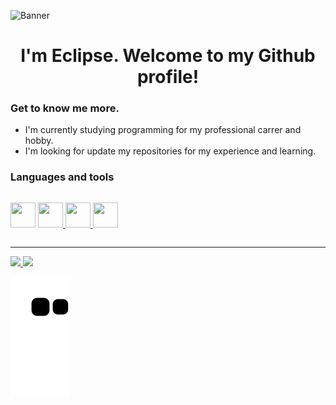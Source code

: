 ![Banner](https://giffiles.alphacoders.com/171/171315.gif)

<h1 align="center">I'm Eclipse. Welcome to my Github profile! </h1>

### Get to know me more.

- I'm currently studying programming for my professional carrer and hobby.
- I'm looking for update my repositories for my experience and learning.

### Languages and tools

<div style="display: inline-block">

  <a href="https://javascript.com" target="_blank"><img style="width: 40px; height: 40px" src="https://cdn.jsdelivr.net/gh/devicons/devicon/icons/javascript/javascript-original.svg" /></a>
  <a href="https://learn.microsoft.com/pt-br/dotnet/csharp/" target="_blank"><img style="width: 40px; height: 40px" src="https://cdn.jsdelivr.net/gh/devicons/devicon/icons/csharp/csharp-original.svg" />
</a>
<a href="https://developer.mozilla.org/en-US/docs/Web/HTML" target="_blank"><img style="width: 40px; height: 40px" src="https://cdn.jsdelivr.net/gh/devicons/devicon/icons/html5/html5-original.svg" />
</a>
<a href="https://developer.mozilla.org/en-US/docs/Web/CSS" target="_blank"><img style="width: 40px; height: 40px" src="https://cdn.jsdelivr.net/gh/devicons/devicon/icons/css3/css3-original.svg" />
</a>

</div>


---------------------------------------------------------------------------------------------

<div>
<div>
<a href="https://github.com/EclipseBSD">
<img height="180em" src="https://github-readme-stats.vercel.app/api/top-langs/?username=EclipseBSD&layout=compact&langs_count=7&theme=dracula"/>
<img height="180em" src="https://github-readme-stats.vercel.app/api?username=EclipseBSD&show_icons=true&theme=dracula&include_all_commits=true&count_private=true"/>
</div>
</div>

![Snake animation](https://github.com/rafaballerini/rafaballerini/blob/output/github-contribution-grid-snake.svg)



